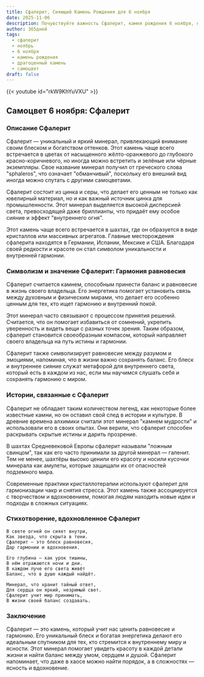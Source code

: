 ```yaml
---
title: Сфалерит, Сияющий Камень Рождения для 6 ноября
date: 2025-11-06
description: Почувствуйте важность Сфалерит, камня рождения 6 ноября, который символизирует Гармония равновесия. Пусть его красота и значение осветят ваш день.
author: 365дней
tags:
  - сфалерит
  - ноябрь
  - 6 ноября
  - камень рождения
  - драгоценный камень
  - самоцвет
draft: false
---
```


{{< youtube id="rkW9KhYuVXU" >}}

## Самоцвет 6 ноября: Сфалерит

### Описание Сфалерит

Сфалерит — уникальный и яркий минерал, привлекающий внимание своим блеском и богатством оттенков. Этот камень чаще всего встречается в цветах от насыщенного жёлто-оранжевого до глубокого красно-коричневого, но иногда можно встретить и зелёные или чёрные экземпляры. Свое название минерал получил от греческого слова "sphaleros", что означает "обманчивый", поскольку его внешний вид иногда можно спутать с другими самоцветами.

Сфалерит состоит из цинка и серы, что делает его ценным не только как ювелирный материал, но и как важный источник цинка для промышленности. Этот минерал выделяется высокой дисперсией света, превосходящей даже бриллианты, что придаёт ему особое сияние и эффект "внутреннего огня".

Этот камень чаще всего встречается в шахтах, где он образуется в виде кристаллов или массивных агрегатов. Главные месторождения сфалерита находятся в Германии, Испании, Мексике и США. Благодаря своей редкости и красоте он стал символом уникальности и внутренней гармонии.

### Символизм и значение Сфалерит: Гармония равновесия

Сфалерит считается камнем, способным принести баланс и равновесие в жизнь своего владельца. Его энергетика помогает установить связь между духовным и физическим мирами, что делает его особенно ценным для тех, кто ищет гармонию и внутренний покой.

Этот минерал часто связывают с процессом принятия решений. Считается, что он помогает избавиться от сомнений, укрепить уверенность и видеть вещи с разных точек зрения. Таким образом, сфалерит становится своеобразным компасом, который направляет своего владельца на путь истины и гармонии.

Сфалерит также символизирует равновесие между разумом и эмоциями, напоминая, что в жизни важно сохранять баланс. Его блеск и внутреннее сияние служат метафорой для внутреннего света, который есть в каждом из нас, если мы научимся слушать себя и сохранять гармонию с миром.

### Истории, связанные с Сфалерит

Сфалерит не обладает таким количеством легенд, как некоторые более известные камни, но он оставил свой след в истории и культуре. В древние времена алхимики считали этот минерал "камнем мудрости" и использовали его в своих опытах. Они верили, что сфалерит способен раскрывать скрытые истины и дарить прозрение.

В шахтах Средневековой Европы сфалерит называли "ложным свинцом", так как его часто принимали за другой минерал — галенит. Тем не менее, шахтёры высоко ценили его красоту и носили кусочки минерала как амулеты, которые защищали их от опасностей подземного мира.

Современные практики кристаллотерапии используют сфалерит для гармонизации чакр и снятия стресса. Этот камень также ассоциируется с творчеством и вдохновением, помогая людям находить новые идеи и подходы в сложных ситуациях.

### Стихотворение, вдохновленное Сфалерит

```
В свете огней он сияет внутри,  
Как звезда, что скрыта в тени.  
Сфалерит — это блеск равновесия,  
Дар гармонии и вдохновения.

Его глубина — как урок тишины,  
В нём отражаются ночи и дни.  
В каждом луче его света живёт  
Баланс, что в душе каждый найдёт.

Минерал, что хранит тайный ответ,  
Для сердца он яркий, незримый свет.  
Сфалерит учит мир принимать,  
В жизни своей баланс создавать.
```

### Заключение

Сфалерит — это камень, который учит нас ценить равновесие и гармонию. Его уникальный блеск и богатая энергетика делают его идеальным спутником для тех, кто стремится к внутреннему миру и ясности. Этот минерал помогает увидеть красоту в каждой детали жизни и найти баланс между умом, сердцем и душой. Сфалерит напоминает, что даже в хаосе можно найти порядок, а в сложностях — ясность и вдохновение.